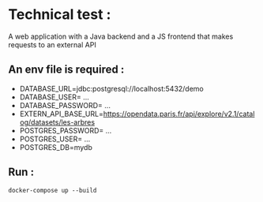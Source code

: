 # Technical test :
A web application with a Java backend and a JS frontend that makes requests to an external API

## An env file is required :
- DATABASE_URL=jdbc:postgresql://localhost:5432/demo
- DATABASE_USER= ...
- DATABASE_PASSWORD= ...
- EXTERN_API_BASE_URL=https://opendata.paris.fr/api/explore/v2.1/catalog/datasets/les-arbres
- POSTGRES_PASSWORD= ...
- POSTGRES_USER= ...
- POSTGRES_DB=mydb

## Run :
``` shell
docker-compose up --build
```
